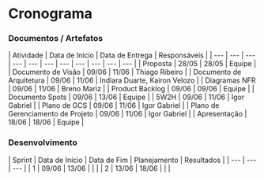 # Cronograma

### Documentos / Artefatos

| Atividade | Data de Início | Data de Entrega | Responsáveis |
| --- | --- | --- | --- | --- | --- | --- | --- | --- | --- | --- |
| Proposta | 28/05 | 28/05 | Equipe |
| Documento de Visão | 09/06 | 11/06 | Thiago Ribeiro |
| Documento de Arquitetura | 09/06 | 11/06 | Indiara Duarte, Kairon Velozo |
| Diagramas NFR | 09/06 | 11/06 | Breno Mariz |
| Product Backlog | 09/06 | 09/06 | Equipe |
| Documento Spots | 09/06 | 13/06 | Equipe |
| 5W2H | 09/06 | 11/06 | Igor Gabriel |
| Plano de GCS | 09/06 | 11/06 | Igor Gabriel |
| Plano de Gerenciamento de Projeto | 09/06 | 11/06 | Igor Gabriel |
| Apresentação | 18/06 | 18/06 | Equipe |

### Desenvolvimento

| Sprint | Data de Início | Data de Fim | Planejamento | Resultados |
| --- | --- | --- |
| 1 | 09/06 | 13/06 |  |  |
| 2 | 13/06 | 18/06 |  |  |

